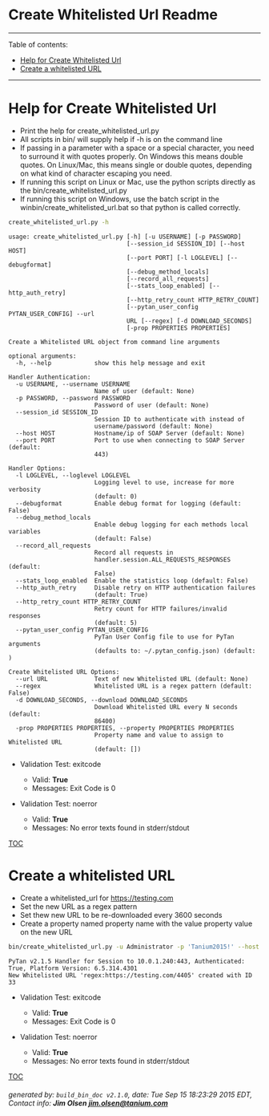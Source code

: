 Create Whitelisted Url Readme
===========================

---------------------------
<a name='toc'>Table of contents:</a>

  * [Help for Create Whitelisted Url](#user-content-help-for-create-whitelisted-url)
  * [Create a whitelisted URL](#user-content-create-a-whitelisted-url)

---------------------------

# Help for Create Whitelisted Url

  * Print the help for create_whitelisted_url.py
  * All scripts in bin/ will supply help if -h is on the command line
  * If passing in a parameter with a space or a special character, you need to surround it with quotes properly. On Windows this means double quotes. On Linux/Mac, this means single or double quotes, depending on what kind of character escaping you need.
  * If running this script on Linux or Mac, use the python scripts directly as the bin/create_whitelisted_url.py
  * If running this script on Windows, use the batch script in the winbin/create_whitelisted_url.bat so that python is called correctly.

```bash
create_whitelisted_url.py -h
```

```
usage: create_whitelisted_url.py [-h] [-u USERNAME] [-p PASSWORD]
                                 [--session_id SESSION_ID] [--host HOST]
                                 [--port PORT] [-l LOGLEVEL] [--debugformat]
                                 [--debug_method_locals]
                                 [--record_all_requests]
                                 [--stats_loop_enabled] [--http_auth_retry]
                                 [--http_retry_count HTTP_RETRY_COUNT]
                                 [--pytan_user_config PYTAN_USER_CONFIG] --url
                                 URL [--regex] [-d DOWNLOAD_SECONDS]
                                 [-prop PROPERTIES PROPERTIES]

Create a Whitelisted URL object from command line arguments

optional arguments:
  -h, --help            show this help message and exit

Handler Authentication:
  -u USERNAME, --username USERNAME
                        Name of user (default: None)
  -p PASSWORD, --password PASSWORD
                        Password of user (default: None)
  --session_id SESSION_ID
                        Session ID to authenticate with instead of
                        username/password (default: None)
  --host HOST           Hostname/ip of SOAP Server (default: None)
  --port PORT           Port to use when connecting to SOAP Server (default:
                        443)

Handler Options:
  -l LOGLEVEL, --loglevel LOGLEVEL
                        Logging level to use, increase for more verbosity
                        (default: 0)
  --debugformat         Enable debug format for logging (default: False)
  --debug_method_locals
                        Enable debug logging for each methods local variables
                        (default: False)
  --record_all_requests
                        Record all requests in
                        handler.session.ALL_REQUESTS_RESPONSES (default:
                        False)
  --stats_loop_enabled  Enable the statistics loop (default: False)
  --http_auth_retry     Disable retry on HTTP authentication failures
                        (default: True)
  --http_retry_count HTTP_RETRY_COUNT
                        Retry count for HTTP failures/invalid responses
                        (default: 5)
  --pytan_user_config PYTAN_USER_CONFIG
                        PyTan User Config file to use for PyTan arguments
                        (defaults to: ~/.pytan_config.json) (default: )

Create Whitelisted URL Options:
  --url URL             Text of new Whitelisted URL (default: None)
  --regex               Whitelisted URL is a regex pattern (default: False)
  -d DOWNLOAD_SECONDS, --download DOWNLOAD_SECONDS
                        Download Whitelisted URL every N seconds (default:
                        86400)
  -prop PROPERTIES PROPERTIES, --property PROPERTIES PROPERTIES
                        Property name and value to assign to Whitelisted URL
                        (default: [])
```

  * Validation Test: exitcode
    * Valid: **True**
    * Messages: Exit Code is 0

  * Validation Test: noerror
    * Valid: **True**
    * Messages: No error texts found in stderr/stdout



[TOC](#user-content-toc)


# Create a whitelisted URL

  * Create a whitelisted_url for https://testing.com
  * Set the new URL as a regex pattern
  * Set thew new URL to be re-downloaded every 3600 seconds
  * Create a property named property name with the value property value on the new URL

```bash
bin/create_whitelisted_url.py -u Administrator -p 'Tanium2015!' --host 10.0.1.240 --port 443 --loglevel 1 --url "https://testing.com/4405" --regex --download 3600 --property "property name" "property value"
```

```
PyTan v2.1.5 Handler for Session to 10.0.1.240:443, Authenticated: True, Platform Version: 6.5.314.4301
New Whitelisted URL 'regex:https://testing.com/4405' created with ID 33
```

  * Validation Test: exitcode
    * Valid: **True**
    * Messages: Exit Code is 0

  * Validation Test: noerror
    * Valid: **True**
    * Messages: No error texts found in stderr/stdout



[TOC](#user-content-toc)


###### generated by: `build_bin_doc v2.1.0`, date: Tue Sep 15 18:23:29 2015 EDT, Contact info: **Jim Olsen <jim.olsen@tanium.com>**